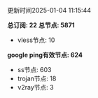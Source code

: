 更新时间2025-01-04 11:15:44

**总订阅: 22**
**总节点: 5871**
- vless节点: 10

**google ping有效节点: 624**
- ss节点: 603
- trojan节点: 18
- v2ray节点: 3
